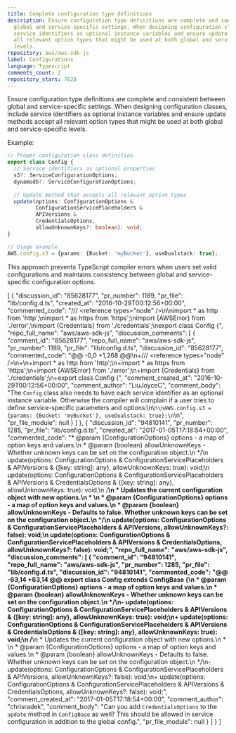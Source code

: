 ```yaml
---
title: Complete configuration type definitions
description: Ensure configuration type definitions are complete and consistent between
  global and service-specific settings. When designing configuration classes, include
  service identifiers as optional instance variables and ensure update methods accept
  all relevant option types that might be used at both global and service-specific
  levels.
repository: aws/aws-sdk-js
label: Configurations
language: Typescript
comments_count: 2
repository_stars: 7628
---
```


Ensure configuration type definitions are complete and consistent between global and service-specific settings. When designing configuration classes, include service identifiers as optional instance variables and ensure update methods accept all relevant option types that might be used at both global and service-specific levels.

Example:
```typescript
// Proper configuration class definition
export class Config {
  // Service identifiers as optional properties
  s3?: ServiceConfigurationOptions;
  dynamodb?: ServiceConfigurationOptions;
  
  // Update method that accepts all relevant option types
  update(options: ConfigurationOptions & 
         ConfigurationServicePlaceholders & 
         APIVersions & 
         CredentialsOptions, 
         allowUnknownKeys?: boolean): void;
}

// Usage example
AWS.config.s3 = {params: {Bucket: 'myBucket'}, useDualstack: true};
```

This approach prevents TypeScript compiler errors when users set valid configurations and maintains consistency between global and service-specific configuration options.


[
  {
    "discussion_id": "85628177",
    "pr_number": 1189,
    "pr_file": "lib/config.d.ts",
    "created_at": "2016-10-29T00:12:56+00:00",
    "commented_code": "/// <reference types=\"node\" />\n\nimport * as http from 'http';\nimport * as https from 'https';\nimport {AWSError} from './error';\nimport {Credentials} from './credentials';\nexport class Config {",
    "repo_full_name": "aws/aws-sdk-js",
    "discussion_comments": [
      {
        "comment_id": "85628177",
        "repo_full_name": "aws/aws-sdk-js",
        "pr_number": 1189,
        "pr_file": "lib/config.d.ts",
        "discussion_id": "85628177",
        "commented_code": "@@ -0,0 +1,268 @@\n+/// <reference types=\"node\" />\n+\n+import * as http from 'http';\n+import * as https from 'https';\n+import {AWSError} from './error';\n+import {Credentials} from './credentials';\n+export class Config {",
        "comment_created_at": "2016-10-29T00:12:56+00:00",
        "comment_author": "LiuJoyceC",
        "comment_body": "The `Config` class also needs to have each service identifier as an optional instance variable. Otherwise the compiler will complain if a user tries to define service-specific parameters and options:\n\n```\nAWS.config.s3 = {params: {Bucket: 'myBucket'}, useDualstack: true};\n```\n",
        "pr_file_module": null
      }
    ]
  },
  {
    "discussion_id": "94810141",
    "pr_number": 1285,
    "pr_file": "lib/config.d.ts",
    "created_at": "2017-01-05T17:18:54+00:00",
    "commented_code": "* @param {ConfigurationOptions} options - a map of option keys and values.\n     * @param {boolean} allowUnknownKeys - Whether unknown keys can be set on the configuration object.\n     */\n    update(options: ConfigurationOptions & ConfigurationServicePlaceholders & APIVersions & {[key: string]: any}, allowUnknownKeys: true): void;\n    update(options: ConfigurationOptions & ConfigurationServicePlaceholders & APIVersions & CredentialsOptions & {[key: string]: any}, allowUnknownKeys: true): void;\n    /**\n     * Updates the current configuration object with new options.\n     * \n     * @param {ConfigurationOptions} options - a map of option keys and values.\n     * @param {boolean} allowUnknownKeys - Defaults to false. Whether unknown keys can be set on the configuration object.\n     */\n    update(options: ConfigurationOptions & ConfigurationServicePlaceholders & APIVersions, allowUnknownKeys?: false): void;\n    update(options: ConfigurationOptions & ConfigurationServicePlaceholders & APIVersions & CredentialsOptions, allowUnknownKeys?: false): void;",
    "repo_full_name": "aws/aws-sdk-js",
    "discussion_comments": [
      {
        "comment_id": "94810141",
        "repo_full_name": "aws/aws-sdk-js",
        "pr_number": 1285,
        "pr_file": "lib/config.d.ts",
        "discussion_id": "94810141",
        "commented_code": "@@ -63,14 +63,14 @@ export class Config extends ConfigBase {\n      * @param {ConfigurationOptions} options - a map of option keys and values.\n      * @param {boolean} allowUnknownKeys - Whether unknown keys can be set on the configuration object.\n      */\n-    update(options: ConfigurationOptions & ConfigurationServicePlaceholders & APIVersions & {[key: string]: any}, allowUnknownKeys: true): void;\n+    update(options: ConfigurationOptions & ConfigurationServicePlaceholders & APIVersions & CredentialsOptions & {[key: string]: any}, allowUnknownKeys: true): void;\n     /**\n      * Updates the current configuration object with new options.\n      * \n      * @param {ConfigurationOptions} options - a map of option keys and values.\n      * @param {boolean} allowUnknownKeys - Defaults to false. Whether unknown keys can be set on the configuration object.\n      */\n-    update(options: ConfigurationOptions & ConfigurationServicePlaceholders & APIVersions, allowUnknownKeys?: false): void;\n+    update(options: ConfigurationOptions & ConfigurationServicePlaceholders & APIVersions & CredentialsOptions, allowUnknownKeys?: false): void;",
        "comment_created_at": "2017-01-05T17:18:54+00:00",
        "comment_author": "chrisradek",
        "comment_body": "Can you add `CredentialsOptions` to the `update` method in `ConfigBase` as well? This should be allowed in service configuration in addition to the global config.",
        "pr_file_module": null
      }
    ]
  }
]
